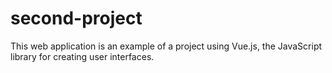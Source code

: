 # second-project

This web application is an example of a project using Vue.js, the JavaScript library for creating user interfaces.
